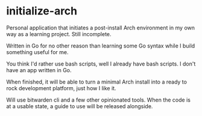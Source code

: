 # initialize-arch
Personal application that initiates a post-install Arch environment in my own way as a learning project. Still incomplete.

Written in Go for no other reason than learning some Go syntax while I build something useful for me.

You think I'd rather use bash scripts, well I already have bash scripts. I don't have an app written in Go.

When finished, it will be able to turn a minimal Arch install into a ready to rock development platform, just how I like it.

Will use bitwarden cli and a few other opinionated tools. When the code is at a usable state, a guide to use will be released alongside.
